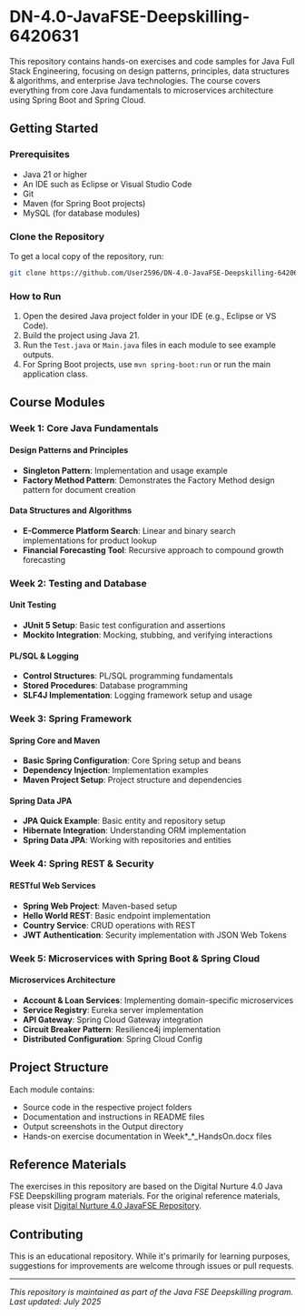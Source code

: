 # DN-4.0-JavaFSE-Deepskilling-6420631

This repository contains hands-on exercises and code samples for Java Full Stack Engineering, focusing on design patterns, principles, data structures & algorithms, and enterprise Java technologies. The course covers everything from core Java fundamentals to microservices architecture using Spring Boot and Spring Cloud.

## Getting Started

### Prerequisites

- Java 21 or higher
- An IDE such as Eclipse or Visual Studio Code
- Git
- Maven (for Spring Boot projects)
- MySQL (for database modules)

### Clone the Repository

To get a local copy of the repository, run:

```sh
git clone https://github.com/User2596/DN-4.0-JavaFSE-Deepskilling-6420631.git
```

### How to Run

1. Open the desired Java project folder in your IDE (e.g., Eclipse or VS Code).
2. Build the project using Java 21.
3. Run the `Test.java` or `Main.java` files in each module to see example outputs.
4. For Spring Boot projects, use `mvn spring-boot:run` or run the main application class.

## Course Modules

### Week 1: Core Java Fundamentals

#### Design Patterns and Principles

- **Singleton Pattern**: Implementation and usage example
- **Factory Method Pattern**: Demonstrates the Factory Method design pattern for document creation

#### Data Structures and Algorithms

- **E-Commerce Platform Search**: Linear and binary search implementations for product lookup
- **Financial Forecasting Tool**: Recursive approach to compound growth forecasting

### Week 2: Testing and Database

#### Unit Testing

- **JUnit 5 Setup**: Basic test configuration and assertions
- **Mockito Integration**: Mocking, stubbing, and verifying interactions

#### PL/SQL & Logging

- **Control Structures**: PL/SQL programming fundamentals
- **Stored Procedures**: Database programming
- **SLF4J Implementation**: Logging framework setup and usage

### Week 3: Spring Framework

#### Spring Core and Maven

- **Basic Spring Configuration**: Core Spring setup and beans
- **Dependency Injection**: Implementation examples
- **Maven Project Setup**: Project structure and dependencies

#### Spring Data JPA

- **JPA Quick Example**: Basic entity and repository setup
- **Hibernate Integration**: Understanding ORM implementation
- **Spring Data JPA**: Working with repositories and entities

### Week 4: Spring REST & Security

#### RESTful Web Services

- **Spring Web Project**: Maven-based setup
- **Hello World REST**: Basic endpoint implementation
- **Country Service**: CRUD operations with REST
- **JWT Authentication**: Security implementation with JSON Web Tokens

### Week 5: Microservices with Spring Boot & Spring Cloud

#### Microservices Architecture

- **Account & Loan Services**: Implementing domain-specific microservices
- **Service Registry**: Eureka server implementation
- **API Gateway**: Spring Cloud Gateway integration
- **Circuit Breaker Pattern**: Resilience4j implementation
- **Distributed Configuration**: Spring Cloud Config

## Project Structure

Each module contains:

- Source code in the respective project folders
- Documentation and instructions in README files
- Output screenshots in the Output directory
- Hands-on exercise documentation in Week*\_*\_HandsOn.docx files

## Reference Materials

The exercises in this repository are based on the Digital Nurture 4.0 Java FSE Deepskilling program materials. For the original reference materials, please visit [Digital Nurture 4.0 JavaFSE Repository](https://github.com/seshadrimr/Digital-Nurture-4.0-JavaFSE).

## Contributing

This is an educational repository. While it's primarily for learning purposes, suggestions for improvements are welcome through issues or pull requests.

---

_This repository is maintained as part of the Java FSE Deepskilling program. Last updated: July 2025_

